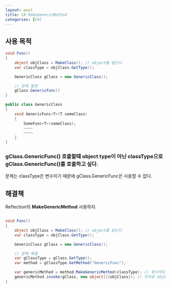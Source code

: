 ```yaml
---
layout: post
title: C# MakeGenericMethod
categories: [C#]
---
```



## 사용 목적

```c#
void Func()
{
    object objClass = MakeClass(); // object를 받는다
    var classType = objClass.GetType();

    GenericClass gClass = new GenericClass();

    // 문제 발생
    gClass.GenericFunc()
}

public class GenericClass
{
    void GenericFunc<T>(T someClass)
    {
        SomeFunc<T>(someClass);
        ~~~~
        ~~~~
    }
}

```


### gClass.GenericFunc() 호출할때 object type이 아닌 classType으로 gClass.GenericFunc()를 호출하고 싶다.

문제는  classType은 변수이기 때문에 gClass.GenericFunc<classType>은 사용할 수 없다.


## 해결책

Reflection의 **MakeGenericMethod** 사용하자.

```c#

void Func()
{
    object objClass = MakeClass(); // object를 받는다
    var classType = objClass.GetType();

    GenericClass gClass = new GenericClass();

    // 문제 해결
    var gClassType = gClass.GetType();
    var method = gClassType.GetMethod("GenericFunc");

    var genericMethod = method.MakeGenericMethod(classType); // 명시적으로 변수인 classType의 인자를 받는 함수를 생성한다.
    genericMethod.invoke(gClass, new object[]{objClass}); // 인자로 objClass, T Type은 object가 아닌 classType.
}


```
